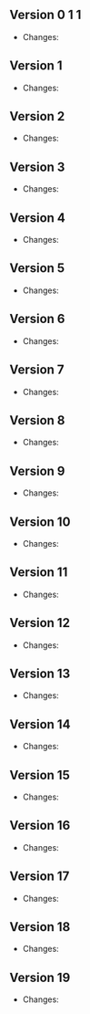 
## Version 0 1 1

- Changes:



## Version 1

- Changes:



## Version 2

- Changes:



## Version 3

- Changes:



## Version 4

- Changes:



## Version 5

- Changes:



## Version 6

- Changes:



## Version 7

- Changes:



## Version 8

- Changes:



## Version 9

- Changes:



## Version 10

- Changes:



## Version 11

- Changes:



## Version 12

- Changes:



## Version 13

- Changes:



## Version 14

- Changes:



## Version 15

- Changes:



## Version 16

- Changes:



## Version 17

- Changes:



## Version 18

- Changes:



## Version 19

- Changes:



